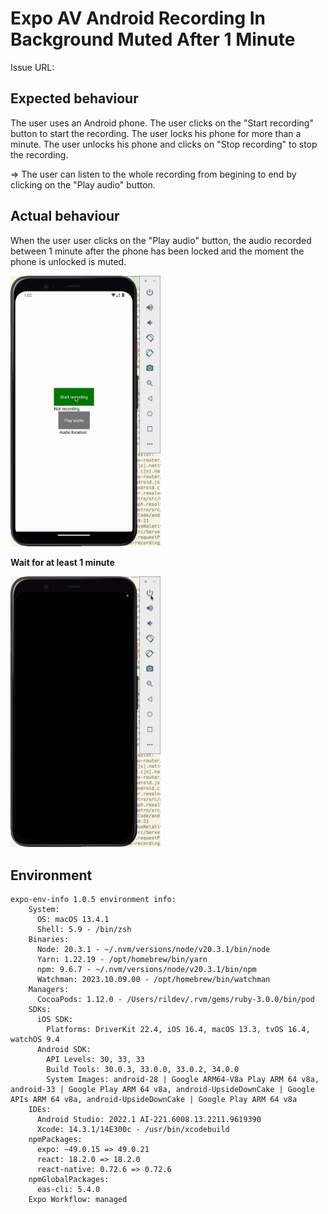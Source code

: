 # Expo AV Android Recording In Background Muted After 1 Minute

Issue URL:

## Expected behaviour

The user uses an Android phone.
The user clicks on the "Start recording" button to start the recording.
The user locks his phone for more than a minute.
The user unlocks his phone and clicks on "Stop recording" to stop the recording.

=> The user can listen to the whole recording from begining to end by clicking on the "Play audio" button.

## Actual behaviour

When the user user clicks on the "Play audio" button, the audio recorded between 1 minute after the phone has been locked and the moment the phone is unlocked is muted.

<img src="./assets/demo-1.gif" width="240"/>

**Wait for at least 1 minute**

<img src="./assets/demo-2.gif" width="240"/>

## Environment

```
expo-env-info 1.0.5 environment info:
    System:
      OS: macOS 13.4.1
      Shell: 5.9 - /bin/zsh
    Binaries:
      Node: 20.3.1 - ~/.nvm/versions/node/v20.3.1/bin/node
      Yarn: 1.22.19 - /opt/homebrew/bin/yarn
      npm: 9.6.7 - ~/.nvm/versions/node/v20.3.1/bin/npm
      Watchman: 2023.10.09.00 - /opt/homebrew/bin/watchman
    Managers:
      CocoaPods: 1.12.0 - /Users/rildev/.rvm/gems/ruby-3.0.0/bin/pod
    SDKs:
      iOS SDK:
        Platforms: DriverKit 22.4, iOS 16.4, macOS 13.3, tvOS 16.4, watchOS 9.4
      Android SDK:
        API Levels: 30, 33, 33
        Build Tools: 30.0.3, 33.0.0, 33.0.2, 34.0.0
        System Images: android-28 | Google ARM64-V8a Play ARM 64 v8a, android-33 | Google Play ARM 64 v8a, android-UpsideDownCake | Google APIs ARM 64 v8a, android-UpsideDownCake | Google Play ARM 64 v8a
    IDEs:
      Android Studio: 2022.1 AI-221.6008.13.2211.9619390
      Xcode: 14.3.1/14E300c - /usr/bin/xcodebuild
    npmPackages:
      expo: ~49.0.15 => 49.0.21
      react: 18.2.0 => 18.2.0
      react-native: 0.72.6 => 0.72.6
    npmGlobalPackages:
      eas-cli: 5.4.0
    Expo Workflow: managed
```
